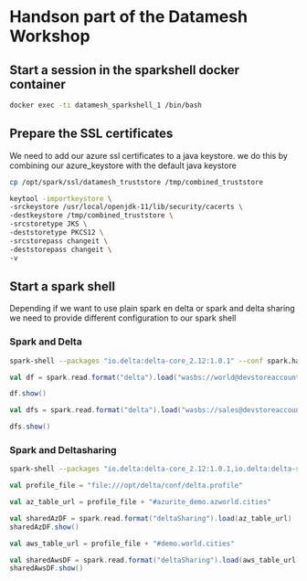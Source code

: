 # Handson part of the Datamesh Workshop

## Start a session in the sparkshell docker container

```bash
docker exec -ti datamesh_sparkshell_1 /bin/bash
```

## Prepare the SSL certificates

We need to add our azure ssl certificates to a java keystore. we do this by combining our azure_keystore with the default java keystore

```bash
cp /opt/spark/ssl/datamesh_truststore /tmp/combined_truststore
```

```bash
keytool -importkeystore \
-srckeystore /usr/local/openjdk-11/lib/security/cacerts \
-destkeystore /tmp/combined_truststore \
-srcstoretype JKS \
-deststoretype PKCS12 \
-srcstorepass changeit \
-deststorepass changeit \
-v
```

## Start a spark shell

Depending if we want to use plain spark en delta
or spark and delta sharing we need to provide different configuration to our spark shell

### Spark and Delta

```bash
spark-shell --packages "io.delta:delta-core_2.12:1.0.1" --conf spark.hadoop.fs.azure.account.key.devstoreaccount1.blob.azserver:10000=Eby8vdM02xNOcqFlqUwJPLlmEtlCDXJ1OUzFT50uSRZ6IFsuFq2UVErCz4I6tq/K1SZFPTOtr/KBHBeksoGMGw== --conf spark.driver.extraJavaOptions="-Djavax.net.ssl.trustStore=/tmp/combined_truststore -Djavax.net.ssl.trustStorePassword=changeit -Djavax.net.ssl.trustStoreType=pkcs12" --conf spark.executor.extraJavaOptions="-Djavax.net.ssl.trustStore=/tmp/combined_truststore -Djavax.net.ssl.trustStorePassword=changeit -Djavax.net.ssl.trustStoreType=pkcs12"
```

```scala
val df = spark.read.format("delta").load("wasbs://world@devstoreaccount1.blob.azserver:10000/cities/cities")

df.show()

val dfs = spark.read.format("delta").load("wasbs://sales@devstoreaccount1.blob.azserver:10000/sales")

dfs.show()
```

### Spark and Deltasharing

```bash
spark-shell --packages "io.delta:delta-core_2.12:1.0.1,io.delta:delta-sharing-spark_2.12:0.4.0" --conf spark.driver.extraJavaOptions="-Djavax.net.ssl.trustStore=/tmp/combined_truststore -Djavax.net.ssl.trustStorePassword=changeit -Djavax.net.ssl.trustStoreType=pkcs12" --conf spark.executor.extraJavaOptions="-Djavax.net.ssl.trustStore=/tmp/combined_truststore -Djavax.net.ssl.trustStorePassword=changeit -Djavax.net.ssl.trustStoreType=pkcs12"
```  

```scala
val profile_file = "file:///opt/delta/conf/delta.profile"

val az_table_url = profile_file + "#azurite_demo.azworld.cities"

val sharedAzDF = spark.read.format("deltaSharing").load(az_table_url)
sharedAzDF.show()

val aws_table_url = profile_file + "#demo.world.cities"

val sharedAwsDF = spark.read.format("deltaSharing").load(aws_table_url)
sharedAwsDF.show()
```
